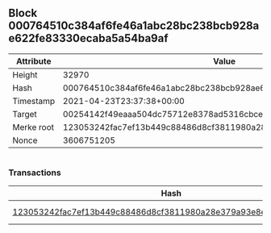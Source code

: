 ## Block 000764510c384af6fe46a1abc28bc238bcb928ae622fe83330ecaba5a54ba9af

Attribute | Value
--- | ---
Height | 32970
Hash | 000764510c384af6fe46a1abc28bc238bcb928ae622fe83330ecaba5a54ba9af
Timestamp | 2021-04-23T23:37:38+00:00
Target | 00254142f49eaaa504dc75712e8378ad5316cbcead634704b3734b6271167cc4
Merke root | 123053242fac7ef13b449c88486d8cf3811980a28e379a93e8e81a13f8e612b4
Nonce | 3606751205

```

```

### Transactions

Hash | Amount
--- | ---
[123053242fac7ef13b449c88486d8cf3811980a28e379a93e8e81a13f8e612b4](123053242fac7ef13b449c88486d8cf3811980a28e379a93e8e81a13f8e612b4.md) | 10.00000000 SKEPTI 
